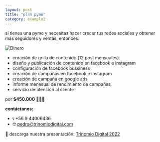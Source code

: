 ```yaml
---
layout: post
title: "plan pyme"
category: example2
---
```


si tienes una pyme y necesitas hacer crecer tus redes sociales y obtener más seguidores y ventas, entonces.

![Dinero](https://cdn.eldeforma.com/wp-content/uploads/2020/08/giphy.gif)


- creación de grilla de contenido (12 post mensuales)
- diseño y publicación de contenido en facebook e instagram
- configuración de facebook bussiness
- creación de campañas en facebook e instagram
- creación de campaña en google ads
- informe menesual de rendimiento de campañas
- servicio de atención al cliente

por **$450.000** 🚀🚀🚀


**contáctanos:**

- 📞 +56 9 44006436
- 🤓 pedro@trinomiodigital.com

📲 descarga nuestra presentación: [Trinomio Digital 2022](https://bit.ly/3gL8SqW "La mejor agencia digital del mundo")
